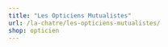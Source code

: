 ```yaml
---
title: "Les Opticiens Mutualistes"
url: /la-chatre/les-opticiens-mutualistes/
shop: opticien
---
```

